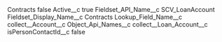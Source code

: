 <?xml version="1.0" encoding="UTF-8"?>
<CustomMetadata xmlns="http://soap.sforce.com/2006/04/metadata" xmlns:xsi="http://www.w3.org/2001/XMLSchema-instance" xmlns:xsd="http://www.w3.org/2001/XMLSchema">
    <label>Contracts</label>
    <protected>false</protected>
    <values>
        <field>Active__c</field>
        <value xsi:type="xsd:boolean">true</value>
    </values>
    <values>
        <field>Fieldset_API_Name__c</field>
        <value xsi:type="xsd:string">SCV_LoanAccount</value>
    </values>
    <values>
        <field>Fieldset_Display_Name__c</field>
        <value xsi:type="xsd:string">Contracts</value>
    </values>
    <values>
        <field>Lookup_Field_Name__c</field>
        <value xsi:type="xsd:string">collect__Account__c</value>
    </values>
    <values>
        <field>Object_Api_Names__c</field>
        <value xsi:type="xsd:string">collect__Loan_Account__c</value>
    </values>
    <values>
        <field>isPersonContactId__c</field>
        <value xsi:type="xsd:boolean">false</value>
    </values>
</CustomMetadata>
